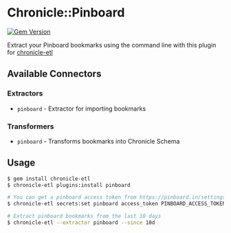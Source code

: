 # Chronicle::Pinboard
[![Gem Version](https://badge.fury.io/rb/chronicle-pinboard.svg)](https://badge.fury.io/rb/chronicle-pinboard)

Extract your Pinboard bookmarks using the command line with this plugin for [chronicle-etl](https://github.com/chronicle-app/chronicle-etl)

## Available Connectors
### Extractors
- `pinboard` - Extractor for importing bookmarks

### Transformers
- `pinboard` - Transforms bookmarks into Chronicle Schema

## Usage

```sh
$ gem install chronicle-etl
$ chronicle-etl plugins:install pinboard

# You can get a pinboard access token from https://pinboard.in/settings/password
$ chronicle-etl secrets:set pinboard access_token PINBOARD_ACCESS_TOKEN

# Extract pinboard bookmarks from the last 10 days
$ chronicle-etl --extractor pinboard --since 10d
```
